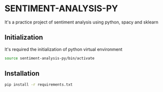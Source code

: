 # SENTIMENT-ANALYSIS-PY
It's a practice project of sentiment analysis using python, spacy and sklearn

## Initialization
It's required the initialization of python virtual environment

```bash
source sentiment-analysis-py/bin/activate
```

## Installation
```bash
pip install -r requirements.txt
```


